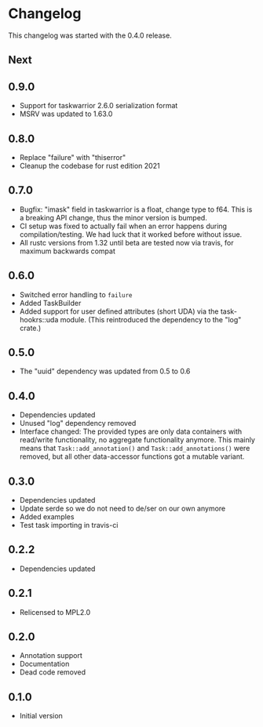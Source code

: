 # Changelog

This changelog was started with the 0.4.0 release.

## Next

## 0.9.0

* Support for taskwarrior 2.6.0 serialization format
* MSRV was updated to 1.63.0

## 0.8.0

* Replace "failure" with "thiserror"
* Cleanup the codebase for rust edition 2021

## 0.7.0

* Bugfix: "imask" field in taskwarrior is a float, change type to f64.
  This is a breaking API change, thus the minor version is bumped.
* CI setup was fixed to actually fail when an error happens during
  compilation/testing. We had luck that it worked before without issue.
* All rustc versions from 1.32 until beta are tested now via travis, for maximum
  backwards compat

## 0.6.0

* Switched error handling to `failure`
* Added TaskBuilder
* Added support for user defined attributes (short UDA) via the task-hookrs::uda module.
  (This reintroduced the dependency to the "log" crate.)

## 0.5.0

* The "uuid" dependency was updated from 0.5 to 0.6

## 0.4.0

* Dependencies updated
* Unused "log" dependency removed
* Interface changed: The provided types are only data containers with
  read/write functionality, no aggregate functionality anymore.
  This mainly means that `Task::add_annotation()` and
  `Task::add_annotations()` were removed, but all other data-accessor
  functions got a mutable variant.

## 0.3.0

* Dependencies updated
* Update serde so we do not need to de/ser on our own anymore
* Added examples
* Test task importing in travis-ci

## 0.2.2

* Dependencies updated

## 0.2.1

* Relicensed to MPL2.0

## 0.2.0

* Annotation support
* Documentation
* Dead code removed

## 0.1.0

* Initial version
